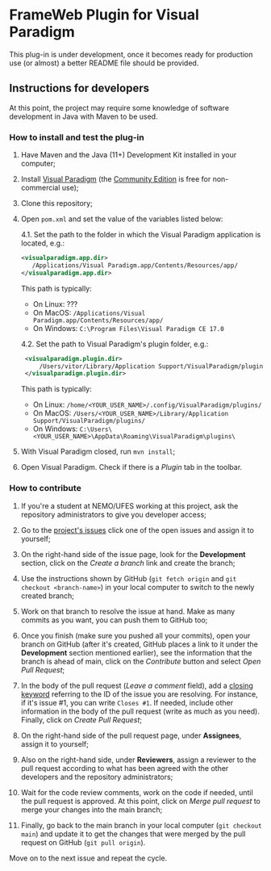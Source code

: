 # FrameWeb Plugin for Visual Paradigm

This plug-in is under development, once it becomes ready for production use (or almost) a better README file should be provided.



## Instructions for developers

At this point, the project may require some knowledge of software development in Java with Maven to be used. 


### How to install and test the plug-in

1. Have Maven and the Java (11+) Development Kit installed in your computer;

2. Install [Visual Paradigm](https://www.visual-paradigm.com/download/) (the [Community Edition](https://www.visual-paradigm.com/download/community.jsp) is free for non-commercial use);

3. Clone this repository;

4. Open `pom.xml` and set the value of the variables listed below:

    4.1. Set the path to the folder in which the Visual Paradigm application is located, e.g.:

    ```xml
    <visualparadigm.app.dir>
       /Applications/Visual Paradigm.app/Contents/Resources/app/
    </visualparadigm.app.dir>
    ```

    This path is typically:

    * On Linux: ???
    * On MacOS: `/Applications/Visual Paradigm.app/Contents/Resources/app/`
    * On Windows: `C:\Program Files\Visual Paradigm CE 17.0`

   4.2. Set the path to Visual Paradigm's plugin folder, e.g.:

   ```xml
    <visualparadigm.plugin.dir>
        /Users/vitor/Library/Application Support/VisualParadigm/plugins
    </visualparadigm.plugin.dir>
    ```

    This path is typically:

    * On Linux: `/home/<YOUR_USER_NAME>/.config/VisualParadigm/plugins/`
    * On MacOS: `/Users/<YOUR_USER_NAME>/Library/Application Support/VisualParadigm/plugins/`
    * On Windows: `C:\Users\<YOUR_USER_NAME>\AppData\Roaming\VisualParadigm\plugins\`

5. With Visual Paradigm closed, run `mvn install`;

6. Open Visual Paradigm. Check if there is a _Plugin_ tab in the toolbar.


### How to contribute

1. If you're a student at NEMO/UFES working at this project, ask the repository administrators to give you developer access;

2. Go to the [project's issues](https://github.com/nemo-ufes/frameweb-vp-plugin/issues) click one of the open issues and assign it to yourself;

3. On the right-hand side of the issue page, look for the **Development** section, click on the _Create a branch_ link and create the branch;

4. Use the instructions shown by GitHub (`git fetch origin` and `git checkout <branch-name>`) in your local computer to switch to the newly created branch;

5. Work on that branch to resolve the issue at hand. Make as many commits as you want, you can push them to GitHub too;

6. Once you finish (make sure you pushed all your commits), open your branch on GitHub (after it's created, GitHub places a link to it under the **Development** section mentioned earlier), see the information that the branch is ahead of main, click on the _Contribute_ button and select _Open Pull Request_;

7. In the body of the pull request (_Leave a comment_ field), add a [closing keyword](https://docs.github.com/articles/closing-issues-using-keywords) referring to the ID of the issue you are resolving. For instance, if it's issue #1, you can write `Closes #1`. If needed, include other information in the body of the pull request (write as much as you need). Finally, click on _Create Pull Request_;

8. On the right-hand side of the pull request page, under **Assignees**, assign it to yourself;

9. Also on the right-hand side, under **Reviewers**, assign a reviewer to the pull request according to what has been agreed with the other developers and the repository administrators;

10. Wait for the code review comments, work on the code if needed, until the pull request is approved. At this point, click on _Merge pull request_ to merge your changes into the main branch;

11. Finally, go back to the main branch in your local computer (`git checkout main`) and update it to get the changes that were merged by the pull request on GitHub (`git pull origin`).

Move on to the next issue and repeat the cycle.
